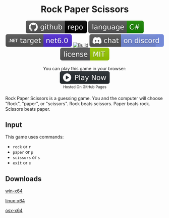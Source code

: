 <h1 align="center">
	Rock Paper Scissors
</h1>

<p align="center">
	<a href="https://github.com/dotnet/dotnet-console-games" alt="GitHub repo"><img alt="flat" src="../../.github/resources/github-repo-black.svg"></a>
	<a href="https://docs.microsoft.com/en-us/dotnet/csharp/" alt="GitHub repo"><img alt="Language C#" src="../../.github/resources/language-csharp.svg"></a>
	<a href="https://dotnet.microsoft.com/download"><img src="../../.github/resources/dotnet-badge.svg" title="Target Framework" alt="Target Framework"></a>
	<a href="https://github.com/dotnet/dotnet-console-games/actions"><img src="https://github.com/dotnet/dotnet-console-games/workflows/Rock%20Paper%20Scissors%20Build/badge.svg" title="Goto Build" alt="Build"></a>
	<a href="https://discord.gg/4XbQbwF" alt="Discord"><img src="../../.github/resources/discord-badge.svg" title="Go To Discord Server" alt="Discord"/></a>
	<a href="../../LICENSE" alt="license"><img src="../../.github/resources/license-MIT-green.svg" /></a>
</p>

<p align="center">
	You can play this game in your browser:
	<br />
	<a href="https://dotnet.github.io/dotnet-console-games/Rock%20Paper%20Scissors" alt="Play Now">
		<sub><img height="40"src="../../.github/resources/play-badge.svg" title="Play Now" alt="Play Now"/></sub>
	</a>
	<br />
	<sup>Hosted On GitHub Pages</sup>
</p>

Rock Paper Scissors is a guessing game. You and the computer will choose "Rock", "paper", or "scissors". Rock beats scissors. Paper beats rock. Scissors beats paper.

## Input

This game uses commands:
- `rock` or `r`
- `paper` or `p`
- `scissors` or `s`
- `exit` or `e`

## Downloads

[win-x64](https://github.com/dotnet/dotnet-console-games/raw/binaries/win-x64/Rock%20Paper%20Scissors.exe)

[linux-x64](https://github.com/dotnet/dotnet-console-games/raw/binaries/linux-x64/Rock%20Paper%20Scissors)

[osx-x64](https://github.com/dotnet/dotnet-console-games/raw/binaries/osx-x64/Rock%20Paper%20Scissors)
